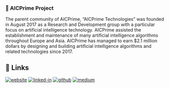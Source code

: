 ### 🚀 AICPrime Project

The parent community of AICPrime, “AICPrime Technologies” was founded in August 2017 as a Research and Development group with a particular focus on artificial intelligence technology. AICPrime assisted the establishment and maintenance of many artificial intelligence algorithms throughout Europe and Asia. AICPrime has managed to earn $2.1 million dollars by designing and building artificial intelligence algorithms and related technologies since 2017.

## 🔗 Links
[![website](https://img.shields.io/badge/Website-5340ff?style=for-the-badge&logo=Google-chrome&logoColor=white)](https://aicprime.com/)
[![linked-in](https://img.shields.io/badge/Linkedin-0077B5?style=for-the-badge&logo=LinkedIn&logoColor=white)](https://www.linkedin.com/#/)
[![github](https://img.shields.io/badge/GitHub-000000?style=for-the-badge&logo=GitHub&logoColor=white)](https://github.com/aicprime/)
[![medium](https://img.shields.io/badge/medium-000000?style=for-the-badge&logo=medium&logoColor=white)](https://medium.com/@aicprime/)
